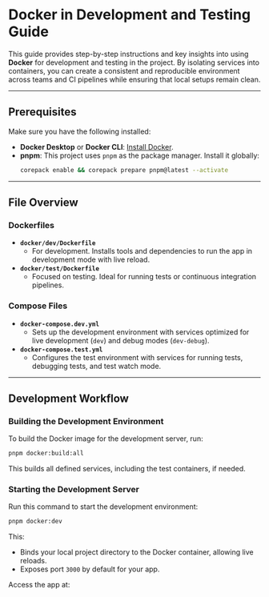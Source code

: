 # Docker in Development and Testing Guide

This guide provides step-by-step instructions and key insights into using **Docker** for development and testing in the project. By isolating services into containers, you can create a consistent and reproducible environment across teams and CI pipelines while ensuring that local setups remain clean.

---

## **Prerequisites**
Make sure you have the following installed:

- **Docker Desktop** or **Docker CLI**: [Install Docker](https://docs.docker.com/get-docker/).
- **pnpm**: This project uses `pnpm` as the package manager. Install it globally:
  ```bash
  corepack enable && corepack prepare pnpm@latest --activate
  ```

---

## **File Overview**

### Dockerfiles
- **`docker/dev/Dockerfile`**  
  - For development. Installs tools and dependencies to run the app in development mode with live reload.
- **`docker/test/Dockerfile`**  
  - Focused on testing. Ideal for running tests or continuous integration pipelines.

### Compose Files
- **`docker-compose.dev.yml`**  
  - Sets up the development environment with services optimized for live development (`dev`) and debug modes (`dev-debug`).
- **`docker-compose.test.yml`**  
  - Configures the test environment with services for running tests, debugging tests, and test watch mode.

---

## **Development Workflow**

### Building the Development Environment
To build the Docker image for the development server, run:
```bash
pnpm docker:build:all
```
This builds all defined services, including the test containers, if needed.

### Starting the Development Server
Run this command to start the development environment:
```bash
pnpm docker:dev
```
This:
- Binds your local project directory to the Docker container, allowing live reloads.
- Exposes port `3000` by default for your app.

Access the app at: